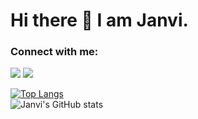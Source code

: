 # Hi there 👋 I am Janvi.
<h3 align="left">Connect with me:</h3>
<p align="left">
<a href="https://twitter.com/janvibajo01" target="blank"><img src="https://img.icons8.com/color/48/000000/twitter--v1.png"/></a>
<a href="mailto:janvibajo1@gmail.com" target="blank"><img src="https://img.icons8.com/color/48/000000/gmail-new.png"/></a>
</p>

<!--
**janvi01/janvi01** is a ✨ _special_ ✨ repository because its `README.md` (this file) appears on your GitHub profile.

Here are some ideas to get you started:

- 🔭 I’m currently working on ...
- 🌱 I’m currently learning ...
- 👯 I’m looking to collaborate on ...
- 🤔 I’m looking for help with ...
- 💬 Ask me about ...
- 📫 How to reach me: ...
- 😄 Pronouns: ...
- ⚡ Fun fact: ...
-->
[![Top Langs](https://github-readme-stats.vercel.app/api/top-langs/?username=janvi01&theme=radical&layout=compact)](https://github.com/janvi01/github-readme-stats)
<br/>
![Janvi's GitHub stats](https://github-readme-stats.vercel.app/api?username=janvi01&theme=radical&show_icons=true)
